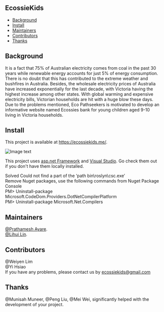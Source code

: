 ## EcossieKids

- [Background](#background)
- [Install](#install)
- [Maintainers](#maintainers)
- [Contributors](#contributors)
- [Thanks](#thanks)


## Background

It is a fact that 75% of Australian electricity comes from coal in the past 30 years while renewable energy accounts for just 5% of energy consumption. There is no doubt that this has contributed to the extreme weather and bushfires in Australia. Besides, the wholesale electricity prices of Australia have increased exponentially for the last decade, with Victoria having the highest increase among other states. With global warming and expensive electricity bills, Victorian households are hit with a huge blow these days. Due to the problems mentioned, Eco Pathseekers is motivated to develop an informative website named Ecossies bank for young children aged 9-10 living in Victoria households. 

## Install
This project is available at https://ecossiekids.me/.  
  
![Image text](https://s1.ax1x.com/2020/10/25/BemERI.md.png)  
  
This project uses [asp.net Framework](https://dotnet.microsoft.com/apps/aspnet) and [Visual Studio](https://visualstudio.microsoft.com/).
Go check them out if you don't have them locally installed.  

Solved Could not find a part of the ‘path bin\roslyn\csc.exe’  
Remove Nuget packages, use the following commands from Nuget Package Console  
PM> Uninstall-package Microsoft.CodeDom.Providers.DotNetCompilerPlatform  
PM> Uninstall-package Microsoft.Net.Compilers  


## Maintainers

[@Prathamesh Ayare](https://github.com/paya0001).  
[@Lihui Lin](https://github.com/againstllh).  



## Contributors

@Weiyen Lim   
@Yi Hsiao  
If you have any problems, please contact us by ecossiekids@gmail.com



## Thanks
@Munisah Muneer,  @Peng Liu,  @Mei Wei, significantly helped with the development of your project. 


